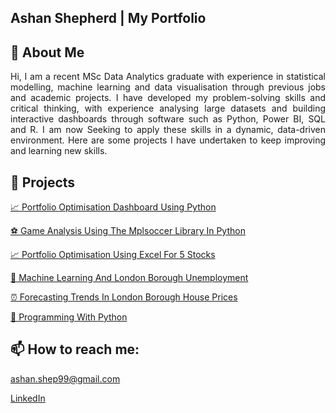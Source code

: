 ## Ashan Shepherd | My Portfolio

## 🧠 About Me

<p align="justify"> Hi, I am a recent MSc Data Analytics graduate with experience in statistical modelling, machine learning and data visualisation through previous jobs and academic projects. I have developed my problem-solving skills and critical thinking, with experience analysing large datasets and building interactive dashboards through software such as Python, Power BI, SQL and R. I am now Seeking to apply these skills in a dynamic, data-driven environment. Here are some projects I have undertaken to keep improving and learning new skills. </p>

## 📂 Projects

[📈 Portfolio Optimisation Dashboard Using Python](https://ashan-portfolio.github.io/My-Portfolio/docs/Stocks_Portfolio_Dashboard.pdf)

[⚽️ Game Analysis Using The Mplsoccer Library In Python](https://ashan-portfolio.github.io/ashan-portfolio/docs/2024_Euros_Final_Analysis.pdf)

[📈 Portfolio Optimisation Using Excel For 5 Stocks](https://ashan-portfolio.github.io/ashan-portfolio/docs/portfolio_optimisation_5_stocks.pdf)

[🤖 Machine Learning And London Borough Unemployment](https://ashan-portfolio.github.io/ashan-portfolio/docs/Factors_which_affect_unemployment_rates_amongst_Boroughs_in_London.pdf)

[⏰ Forecasting Trends In London Borough House Prices](https://ashan-portfolio.github.io/ashan-portfolio/docs/Detecting_Structural_Breaks_and_Forecasting_Trends_in_London_Borough_House_Prices.pdf)

[🐍 Programming With Python](https://ashan-portfolio.github.io/ashan-portfolio/docs/Programming_Python.pdf)

## 📫 How to reach me:

ashan.shep99@gmail.com

[LinkedIn](https://www.linkedin.com/in/ashan-shepherd-73a44a201/)
